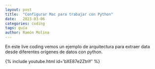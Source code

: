```yaml
---
layout: post
title:  "Configurar Mac para trabajar con Python"
date:   2023-03-06
categories: coding
tags: guía
author: Ramón Molina
---
```

En este live coding vemos un ejemplo de arquitectura para extraer data desde diferentes orígenes de datos con python.

{% include youtube.html id='bXE87e2ZtnY' %}
